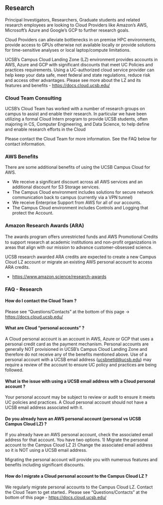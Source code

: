 ## Research

Principal Investigators, Researchers, Graduate students and related research employees are looking to Cloud Providers like Amazon’s AWS, Microsoft’s Azure and Google’s GCP to further research goals.

Cloud Providers can alleviate bottlenecks in on premise HPC environments, provide access to GPUs otherwise not available locally or provide solutions for time-sensitive analyses or local laptop/compute limitations.

UCSB’s Campus Cloud Landing Zone (LZ) environment provides accounts in AWS, Azure and GCP with significant discounts that meet UC Policies and practices requirements.  Using a UC-authorized cloud service provider can help keep your data safe, meet federal and state regulations, reduce risk and access other advantages. Please see more about the LZ and its features and benefits - https://docs.cloud.ucsb.edu/

### Cloud Team Consulting 
UCSB’s Cloud Team has worked with a number of research groups on campus to assist and enable their research.  In particular we have been utilizing a formal Cloud Intern program to provide UCSB students, often majoring in CS, Computer Engineering, and Data Science, to help define and enable research efforts in the Cloud

Please contact the Cloud Team for more information.  See the FAQ below for contact information.

### AWS Benefits
There are some additional benefits of using the UCSB Campus Cloud for AWS.
* We receive a significant discount across all AWS services and an additional discount for S3 Storage services.
* The Campus Cloud environment includes solutions for secure network communication back to campus (currently via a VPN tunnel)
* We receive Enterprise Support from AWS for all of our accounts.
* The Campus Cloud environment includes Controls and Logging that protect the Account.  

### Amazon Research Awards (ARA)
The awards program oﬀers unrestricted funds and AWS Promotional Credits to support research at academic institutions and non-profit organizations in areas that align with our mission to advance customer-obsessed science.  

UCSB research awarded ARA credits are expected to create a new Campus Cloud LZ account or migrate an existing AWS personal account to access ARA credits.

* https://www.amazon.science/research-awards

### FAQ - Research

#### How do I contact the Cloud Team ?
Please see “Questions/Contacts”  at the bottom of this page → https://docs.cloud.ucsb.edu/

#### What are Cloud “personal accounts” ?  
A Cloud personal account is an account in AWS, Azure or GCP that uses a personal credit card as the payment mechanism. Personal accounts are generally NOT provisioned in UCSB’s Campus Cloud Landing Zone and therefore do not receive any of the benefits mentioned above. Use of a personal account  with a  UCSB email address (ucsbnetid@ucsb.edu) may require a review of the account to ensure UC policy and practices are being followed.

#### What is the issue with using a UCSB email address with a Cloud personal account ?  
Your personal account may be subject to review or audit to ensure it meets UC policies and practices.  A Cloud personal account should not have a UCSB email address associated with it.

#### Do you already have an AWS personal account (personal vs UCSB Campus Cloud LZ) ?
If you already have an AWS personal account, check the associated email address for that account.  You have two options.  1) Migrate the personal account to the Campus Cloud LZ  2) Change the associated email address so it is NOT using a UCSB email address.

Migrating the personal account will provide you with numerous features and benefits including significant discounts.

#### How do I migrate a Cloud personal account to the Campus Cloud LZ ?
We regularly migrate personal accounts to the Campus Cloud LZ.  Contact the Cloud Team to get started..  Please see “Questions/Contacts”  at the bottom of this page - https://docs.cloud.ucsb.edu/
